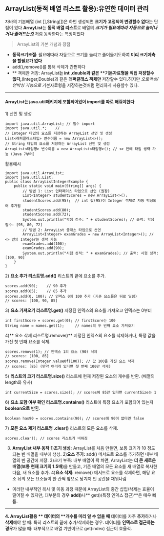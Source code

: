 <h2 id="arraylist동적-배열-리스트-활용유연한-데이터-관리">ArrayList(동적 배열 리스트 활용):유연한 데이터 관리</h2>
<p>자바의 기본배열 (int [],String[])은 하번 생성되면 <strong>크기가 고정되어 변경할수 없다</strong>는 단점이 있다
<strong>ArrayList</strong>는 <strong>동적 배열 리스트</strong>로 배열의 <strong><em>크기가 필요에따라 자동으로 늘어나거나 줄어드는것</em></strong> 처럼 동작한다는 특징이있다</p>
<blockquote>
<p>ArrayList의 기본 개념과 장점</p>
</blockquote>
<ul>
<li><strong>동적크기조절</strong>: 필요에따라 자동으로 크기를 늘리고 줄어들기도하여 <strong>미리 크기예측을 할필요가 없다</strong></li>
<li>add(),remove()를 통해 삭제가 간편하다</li>
<li>** 객체만 저장: ArrayList<strong>는 int ,double과 같은 **기본자료형을 직접 저장할수 없다,</strong>(Integer,Double)과 같은 <strong>래퍼클래스 객체만</strong> 저장할수 있다.하지만 <em>오토박싱/언박싱 기능으로</em> 기본자료형을 저장하는것처럼 편리하게 사용할수 있다.</li>
</ul>
<hr />
<h4 id="arraylist는-javautil패키지에-포함되어있어-import를-따로-해줘야한다">ArrayList는 java.util패키지에 포함되어있어 import를 따로 해줘야한다</h4>
<p>1) 선언 및 생성</p>
<pre><code class="language-java">import java.util.ArrayList; // 필수 import
import java.util.*;    // 
// Integer 타입의 요소를 저장하는 ArrayList 선언 및 생성
List&lt;래퍼클래스타입&gt; 변수이름 = new ArrayList&lt;&gt;(); 
// String 타입의 요소를 저장하는 ArrayList 선언 및 생성
ArrayList&lt;타입명&gt; 변수이름 = new ArrayList&lt;타입명&gt;(); // &lt;&gt; 안에 타입 생략 가능 (Java 7부터)</code></pre>
<p>활용예시</p>
<pre><code class="language-java">import java.util.ArrayList;
import java.util.List;
public class ArrayListIntegerExample {
    public static void main(String[] args) {
        // 방법 1: List 인터페이스 타입으로 선언 (권장)
        List&lt;Integer&gt; studentScores = new ArrayList&lt;&gt;(); 
        studentScores.add(95);  // int 값(95)이 Integer 객체로 자동 박싱되어 추가됨
        studentScores.add(80);
        studentScores.add(72);
        System.out.println(&quot;학생 점수: &quot; + studentScores); // 출력: 학생 점수: [95, 80, 72]
        // 방법 2: ArrayList 클래스 타입으로 선언
        ArrayList&lt;Integer&gt; examGrades = new ArrayList&lt;Integer&gt;(); // &lt;&gt; 안의 Integer는 생략 가능
        examGrades.add(100);
        examGrades.add(90);
        System.out.println(&quot;시험 성적: &quot; + examGrades); // 출력: 시험 성적: [100, 90]
    }
}</code></pre>
<p>2) <strong>요소 추가 리스트명.add()</strong>
리스트의 끝에 요소를 추가.</p>
<pre><code class="language-java">scores.add(90);    // 90 추가
scores.add(85);    // 85 추가
scores.add(0, 100); // 인덱스 0에 100 추가 (기존 요소들은 뒤로 밀림)
// scores: [100, 90, 85]</code></pre>
<p>3) <strong>요소 가져오기 리스트명.get()</strong>
지정된 인덱스의 요소를 가져오고 인덱스는 0부터 </p>
<pre><code class="language-java">int firstScore = scores.get(0); // firstScore는 100
String name = names.get(1);     // names의 두 번째 요소 가져오기</code></pre>
<p>4)** 요소 삭제 리스트명.remove()**
지정된 인덱스의 요소를 삭제하거나, 특정 값을 가진 첫 번째 요소를 삭제.</p>
<pre><code class="language-java">scores.remove(1); // 인덱스 1의 요소 (90) 삭제
// scores: [100, 85]
scores.remove(Integer.valueOf(100)); // 값 100을 가진 요소 삭제
// scores: [85] (만약 여러개 있다면 첫 번째 100만 삭제)</code></pre>
<p>5) <strong>리스트의 크기 리스트명.size()</strong>
리스트에 현재 저장된 요소의 개수를 반환. (배열의 length와 유사)</p>
<pre><code class="language-java">int currentSize = scores.size(); // scores에 85만 있다면 currentSize는 1</code></pre>
<p>6) <strong>요소 포함 여부 확인 리스트명.contains()</strong>
리스트에 특정 요소가 포함되어 있는지 <strong>boolean으로</strong> 반환.</p>
<pre><code class="language-java">boolean has90 = scores.contains(90); // scores에 90이 없다면 false</code></pre>
<p>7) <strong>모든 요소 제거 리스트명 .clear()</strong>
리스트의 모든 요소를 삭제.</p>
<pre><code class="language-java">scores.clear(); // scores 리스트가 비워짐</code></pre>
<ol start="3">
<li><strong>ArrayList 내부 동작</strong> 
1)<strong>초기 생성:</strong> ArrayList를 처음 만들면, 보통 크기가 10 정도 되는 빈 배열을 내부에 생성.
2)<strong>요소 추가:</strong> add() 메서드로 요소를 추가하면 내부 배열의 빈 공간에 저장.
3)크기 부족: 내부 배열이 꽉 차면, ArrayList는 <strong>더 큰 새로운 배열(보통 현재 크기의 1.5배)</strong>을 만들고, 기존 배열의 모든 요소를 새 배열로 복사한 다음, 새 요소를 추가.
4)<strong>요소 삭제:</strong> remove() 메서드로 요소를 삭제하면, 해당 요소 뒤의 모든 요소들이 한 칸씩 앞으로 당겨져 빈 공간을 채워나감</li>
</ol>
<ul>
<li>이러한 내부적인 복사 및 이동 과정 때문에 ArrayList의 중간 삽입/삭제는 효율이 떨어질 수 있지만, 대부분의 경우 <strong>add()</strong>나** get()(특정 인덱스 접근)**은 매우 빠름.</li>
</ul>
<hr />
<p><strong>4. ArrayList활용 **
데이터의 **개수를 미리 알 수 없을 때</strong>
데이터를 자주 <strong>추가</strong>하거나 <strong>삭제</strong>해야 할 때: 특히 리스트의 끝에 추가/삭제하는 경우.
데이터를 <strong>인덱스로 접근하는 경우</strong>가 많을 때: 내부적으로 배열 기반이므로 get(index) 접근이 효율적.</p>